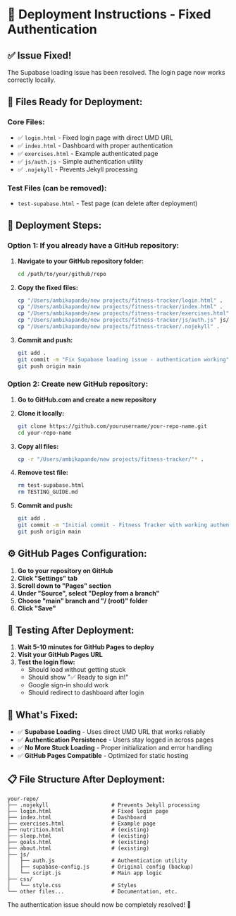 # 🚀 Deployment Instructions - Fixed Authentication

## ✅ **Issue Fixed!**
The Supabase loading issue has been resolved. The login page now works correctly locally.

## 📁 **Files Ready for Deployment:**

### **Core Files:**
- ✅ `login.html` - Fixed login page with direct UMD URL
- ✅ `index.html` - Dashboard with proper authentication
- ✅ `exercises.html` - Example authenticated page
- ✅ `js/auth.js` - Simple authentication utility
- ✅ `.nojekyll` - Prevents Jekyll processing

### **Test Files (can be removed):**
- `test-supabase.html` - Test page (can delete after deployment)

## 🚀 **Deployment Steps:**

### **Option 1: If you already have a GitHub repository:**

1. **Navigate to your GitHub repository folder:**
   ```bash
   cd /path/to/your/github/repo
   ```

2. **Copy the fixed files:**
   ```bash
   cp "/Users/ambikapande/new projects/fitness-tracker/login.html" .
   cp "/Users/ambikapande/new projects/fitness-tracker/index.html" .
   cp "/Users/ambikapande/new projects/fitness-tracker/exercises.html" .
   cp "/Users/ambikapande/new projects/fitness-tracker/js/auth.js" js/
   cp "/Users/ambikapande/new projects/fitness-tracker/.nojekyll" .
   ```

3. **Commit and push:**
   ```bash
   git add .
   git commit -m "Fix Supabase loading issue - authentication working"
   git push origin main
   ```

### **Option 2: Create new GitHub repository:**

1. **Go to GitHub.com and create a new repository**

2. **Clone it locally:**
   ```bash
   git clone https://github.com/yourusername/your-repo-name.git
   cd your-repo-name
   ```

3. **Copy all files:**
   ```bash
   cp -r "/Users/ambikapande/new projects/fitness-tracker/"* .
   ```

4. **Remove test file:**
   ```bash
   rm test-supabase.html
   rm TESTING_GUIDE.md
   ```

5. **Commit and push:**
   ```bash
   git add .
   git commit -m "Initial commit - Fitness Tracker with working authentication"
   git push origin main
   ```

## ⚙️ **GitHub Pages Configuration:**

1. **Go to your repository on GitHub**
2. **Click "Settings" tab**
3. **Scroll down to "Pages" section**
4. **Under "Source", select "Deploy from a branch"**
5. **Choose "main" branch and "/ (root)" folder**
6. **Click "Save"**

## 🧪 **Testing After Deployment:**

1. **Wait 5-10 minutes for GitHub Pages to deploy**
2. **Visit your GitHub Pages URL**
3. **Test the login flow:**
   - Should load without getting stuck
   - Should show "✅ Ready to sign in!"
   - Google sign-in should work
   - Should redirect to dashboard after login

## 🎉 **What's Fixed:**

- ✅ **Supabase Loading** - Uses direct UMD URL that works reliably
- ✅ **Authentication Persistence** - Users stay logged in across pages
- ✅ **No More Stuck Loading** - Proper initialization and error handling
- ✅ **GitHub Pages Compatible** - Optimized for static hosting

## 📋 **File Structure After Deployment:**

```
your-repo/
├── .nojekyll                    # Prevents Jekyll processing
├── login.html                   # Fixed login page
├── index.html                   # Dashboard
├── exercises.html               # Example page
├── nutrition.html               # (existing)
├── sleep.html                   # (existing)
├── goals.html                   # (existing)
├── about.html                   # (existing)
├── js/
│   ├── auth.js                  # Authentication utility
│   ├── supabase-config.js       # Original config (backup)
│   └── script.js                # Main app logic
├── css/
│   └── style.css                # Styles
└── other files...               # Documentation, etc.
```

The authentication issue should now be completely resolved! 🎉

